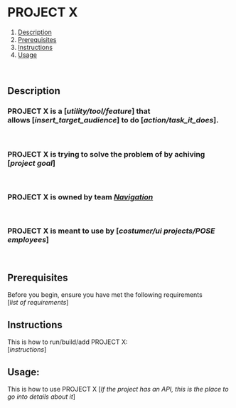 # PROJECT X

1. [ Description ](#desc)
2. [ Prerequisites ](#prer)
2. [ Instructions ](#inst)
2. [ Usage ](#use)

<br />

<a name="desc"></a>
## Description
### PROJECT X is a [_utility/tool/feature_] that allows [_insert_target_audience_] to do [_action/task_it_does_].

<br />

### PROJECT X is trying to solve the problem of <problem> by achiving [_project goal_]

<br />

### PROJECT X is owned by team [_Navigation_](https://github.com/orgs/collibra/teams/regulation-and-user-experience/repositories)
<br />

### PROJECT X is meant to use by [_costumer/ui projects/POSE employees_]
<br />

<a name="prer"></a>
## Prerequisites 
Before you begin, ensure you have met the following requirements
<br />
[_list of requirements_]
<br />

<a name="inst"></a>
## Instructions
This is how to run/build/add PROJECT X:
<br />
[_instructions_]

<a name="use"></a>
## Usage:
This is how to use PROJECT X
[_If the project has an API, this is the place to go into details about it_]
<br />
